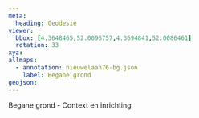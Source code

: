 ```yaml
---
meta:
  heading: Geodesie
viewer:
  bbox: [4.3648465,52.0096757,4.3694841,52.0086461]
  rotation: 33
xyz:
allmaps:
  - annotation: nieuwelaan76-bg.json
    label: Begane grond
geojson:
---
```

Begane grond - Context en inrichting